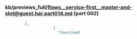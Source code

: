 ### kb/previews_full/flows__service-first__master-and-slot@guest.har.part014.md (part 002)

```md
         },
                      {
                        "functionN
```

```
